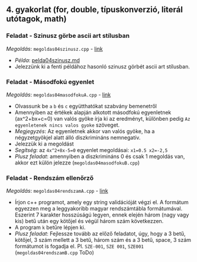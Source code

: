 ## 4. gyakorlat (for, double, típuskonverzió, literál utótagok, math) 

### Feladat - Szinusz görbe ascii art stílusban
*Megoldás*: `megoldas04szinusz.cpp` - [link](megoldas04szinusz.cpp)
- *Példa*: [pelda04szinusz.md](pelda04szinusz.md)
- Jelezzünk ki a fenti példához hasonló szinusz görbét ascii art stílusban.

### Feladat - Másodfokú egyenlet
*Megoldás*: `megoldas04masodfokuA.cpp` - [link](megoldas04masodfokuA.cpp)
- Olvassunk be `a` `b` és `c` együtthatókat szabvány bemenetről
- Amennyiben az értékek alapján alkotott másodfokú egyenletnek (ax^2+bx+c=0) van valós gyöke írja ki az eredményt, különben pedig `Az egyenletenek nincs valos gyoke` szöveget. 
- *Megjegyzés*: Az egyenletnek akkor van valós gyöke, ha a négyzetgyökjel alatt álló diszkrimináns nemnegatív. 
- Jelezzük ki a megoldást
- *Segítség*: az `4x^2+8x-5=0` egyenlet megoldásai: `x1=0.5 x2=-2,5`
- *Plusz feladat*: amennyiben a diszkrimináns 0 és csak 1 megoldás van, akkor ezt külön jelezze (`megoldas04masodfokuB.cpp`)

### Feladat - Rendszám ellenőrző
*Megoldás*: `megoldas04rendszamA.cpp` - [link](megoldas04rendszamA.cpp)
- Írjon c++ programot, amely egy string validációját végzi el. A formátum egyezzen meg a leggyakoribb magyar rendszámtábla formátumával. Eszerint 7 karakter hosszúságú legyen, ennek elején három (nagy vagy kis) betű után egy kötőjel és végül három szám következzen. 
- A program `k` betűre lépjen ki.
- *Plusz feladat*: Fejlessze tovább az előző feladatot, úgy, hogy a 3 betű, kötőjel, 3 szám mellett a 3 betű, három szám és a 3 betű, space, 3 szám formátumot is fogadja el. Pl. `SZE-001`, `SZE 001`, `SZE001` (`megoldas04rendszamB.cpp` ToDo)


